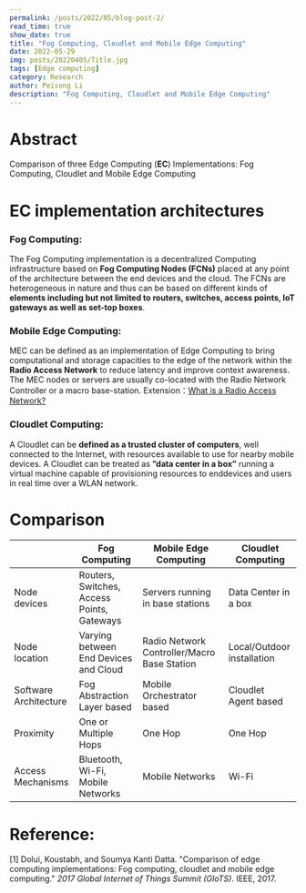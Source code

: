 ```yaml
---
permalink: /posts/2022/05/blog-post-2/
read_time: true
show_date: true
title: "Fog Computing, Cloudlet and Mobile Edge Computing"
date: 2022-05-29
img: posts/20220405/Title.jpg
tags: [Edge computing]
category: Research
author: Peisong Li
description: "Fog Computing, Cloudlet and Mobile Edge Computing"
---
```

# Abstract
Comparison of three Edge Computing (**EC**) Implementations: Fog Computing, Cloudlet and Mobile Edge Computing

# EC implementation architectures
### Fog Computing:
The Fog Computing implementation is a decentralized Computing infrastructure based on **Fog Computing Nodes (FCNs)** placed at any point of the architecture between the end devices and the cloud. The FCNs are heterogeneous in nature and thus can be based on different kinds of **elements including but not limited to routers, switches, access points, IoT gateways as well as set-top boxes**.

### Mobile Edge Computing:
MEC can be defined as an implementation of Edge Computing to bring computational and storage capacities to the edge of the network within the **Radio Access Network** to reduce latency and improve context awareness.
The MEC nodes or servers are usually co-located with the Radio Network Controller or a macro base-station.
Extension：[What is a Radio Access Network?](https://en.wikipedia.org/wiki/Radio_access_network)

### Cloudlet Computing:
A Cloudlet can be **defined as a trusted cluster of computers**, well connected to the Internet, with resources available to use for nearby mobile devices. A Cloudlet can be treated as **”data center in a box”** running a virtual machine capable of provisioning resources to enddevices and users in real time over a WLAN network.

# Comparison
| | Fog Computing |  Mobile Edge Computing | Cloudlet Computing
|--|--|--|--
Node devices| Routers, Switches, Access Points, Gateways | Servers running in base stations | Data Center in a box 
Node location | Varying between End Devices and Cloud | Radio Network Controller/Macro Base Station | Local/Outdoor installation
Software Architecture |Fog Abstraction Layer based | Mobile Orchestrator based | Cloudlet Agent based
Proximity |One or Multiple Hops | One Hop | One Hop
Access Mechanisms |Bluetooth, Wi-Fi, Mobile Networks | Mobile Networks | Wi-Fi


# Reference:
[1] Dolui, Koustabh, and Soumya Kanti Datta. "Comparison of edge computing implementations: Fog computing, cloudlet and mobile edge computing." _2017 Global Internet of Things Summit (GIoTS)_. IEEE, 2017.
